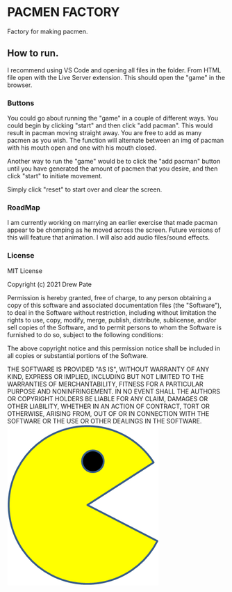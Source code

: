 # PACMEN FACTORY
Factory for making pacmen.

## How to run.
I recommend using VS Code and opening all files in the folder. From HTML file open with the Live Server extension. 
This should open the "game" in the browser. 

### Buttons
You could go about running the "game" in a couple of different ways. You could begin by clicking "start" and then click "add pacman". This would result in pacman moving straight away. You are free to add as many pacmen as you wish. The function will alternate between an img of pacman with his mouth open and one with his mouth closed. 

Another way to run the "game" would be to click the "add pacman" button until you have generated the amount of pacmen that you desire, and then click "start" to initiate movement. 

Simply click "reset" to start over and clear the screen. 

### RoadMap

I am currently working on marrying an earlier exercise that made pacman appear to be chomping as he moved across the screen. Future versions of this will feature that animation. 
I will also add audio files/sound effects.

### License

MIT License

Copyright (c) 2021 Drew Pate

Permission is hereby granted, free of charge, to any person obtaining a copy of this software and associated documentation files (the "Software"), to deal in the Software without restriction, including without limitation the rights to use, copy, modify, merge, publish, distribute, sublicense, and/or sell copies of the Software, and to permit persons to whom the Software is furnished to do so, subject to the following conditions:

The above copyright notice and this permission notice shall be included in all copies or substantial portions of the Software.

THE SOFTWARE IS PROVIDED "AS IS", WITHOUT WARRANTY OF ANY KIND, EXPRESS OR IMPLIED, INCLUDING BUT NOT LIMITED TO THE WARRANTIES OF MERCHANTABILITY, FITNESS FOR A PARTICULAR PURPOSE AND NONINFRINGEMENT. IN NO EVENT SHALL THE AUTHORS OR COPYRIGHT HOLDERS BE LIABLE FOR ANY CLAIM, DAMAGES OR OTHER LIABILITY, WHETHER IN AN ACTION OF CONTRACT, TORT OR OTHERWISE, ARISING FROM, OUT OF OR IN CONNECTION WITH THE SOFTWARE OR THE USE OR OTHER DEALINGS IN THE SOFTWARE.
<img src="PacMan1.png">
